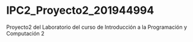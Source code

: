 # IPC2_Proyecto2_201944994

Proyecto2 del Laboratorio del curso de Introducción a la Programación y Computación 2
